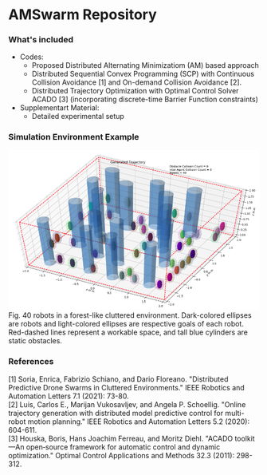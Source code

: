 # AMSwarm Repository 

### What's included

* Codes: 
    * Proposed Distributed Alternating Minimizatiom (AM) based approach
    * Distributed Sequential Convex Programming (SCP) with Continuous Collision Avoidance [1] and On-demand Collision Avoidance [2].
    * Distributed Trajectory Optimization with Optimal Control Solver ACADO [3] (incorporating discrete-time Barrier Function constraints)
* Supplementart Material:
    * Detailed experimental setup

### Simulation Environment Example

![sim_env](amswarm/data/sim_env.png)  
Fig. 40 robots in a forest-like cluttered environment. Dark-colored ellipses are robots and light-colored ellipses are respective goals of each robot. Red-dashed lines represent a workable space, and tall blue cylinders are static obstacles.

### References
[1] Soria, Enrica, Fabrizio Schiano, and Dario Floreano. "Distributed Predictive Drone Swarms in Cluttered Environments." IEEE Robotics and Automation Letters 7.1 (2021): 73-80.    
[2] Luis, Carlos E., Marijan Vukosavljev, and Angela P. Schoellig. "Online trajectory generation with distributed model predictive control for multi-robot motion planning." IEEE Robotics and Automation Letters 5.2 (2020): 604-611.  
[3] Houska, Boris, Hans Joachim Ferreau, and Moritz Diehl. "ACADO toolkit—An open‐source framework for automatic control and dynamic optimization." Optimal Control Applications and Methods 32.3 (2011): 298-312.